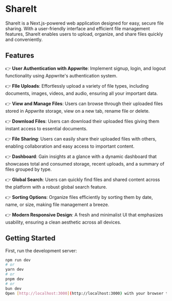 # ShareIt

ShareIt is a Next.js-powered web application designed for easy, secure file sharing. With a user-friendly interface and efficient file management features, ShareIt enables users to upload, organize, and share files quickly and conveniently.

## Features

👉 **User Authentication with Appwrite**: Implement signup, login, and logout functionality using Appwrite's authentication system.

👉 **FIle Uploads**: Effortlessly upload a variety of file types, including documents, images, videos, and audio, ensuring all your important data.

👉 **View and Manage Files**: Users can browse through their uploaded files stored in Appwrite storage, view on a new tab, rename file or delete.

👉 **Download Files**: Users can download their uploaded files giving them instant access to essential documents.

👉 **File Sharing**: Users can easily share their uploaded files with others, enabling collaboration and easy access to important content.

👉 **Dashboard**: Gain insights at a glance with a dynamic dashboard that showcases total and consumed storage, recent uploads, and a summary of files grouped by type.

👉 **Global Search**: Users can quickly find files and shared content across the platform with a robust global search feature.

👉 **Sorting Options**: Organize files efficiently by sorting them by date, name, or size, making file management a breeze.

👉 **Modern Responsive Design**: A fresh and minimalist UI that emphasizes usability, ensuring a clean aesthetic across all devices.

## Getting Started

First, run the development server:

```bash
npm run dev
# or
yarn dev
# or
pnpm dev
# or
bun dev
Open [http://localhost:3000](http://localhost:3000) with your browser to see the result.
```
